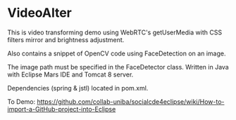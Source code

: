 # VideoAlter

This is video transforming demo using WebRTC's getUserMedia with CSS filters mirror and brightness adjustment.

Also contains a snippet of OpenCV code using FaceDetection on an image. 

The image path must be specified in the FaceDetector class. 
Written in Java with Eclipse Mars IDE and Tomcat 8 server. 

Dependencies (spring & jstl) located in pom.xml.

To Demo:
https://github.com/collab-uniba/socialcde4eclipse/wiki/How-to-import-a-GitHub-project-into-Eclipse
